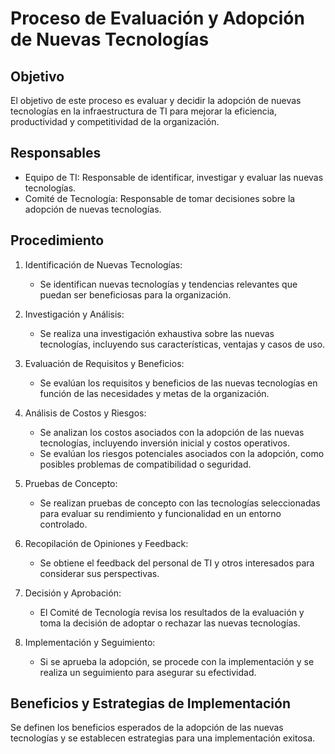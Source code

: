 # Proceso de Evaluación y Adopción de Nuevas Tecnologías

## Objetivo
El objetivo de este proceso es evaluar y decidir la adopción de nuevas tecnologías en la infraestructura de TI para mejorar la eficiencia, productividad y competitividad de la organización.

## Responsables
- Equipo de TI: Responsable de identificar, investigar y evaluar las nuevas tecnologías.
- Comité de Tecnología: Responsable de tomar decisiones sobre la adopción de nuevas tecnologías.

## Procedimiento
1. Identificación de Nuevas Tecnologías:
   - Se identifican nuevas tecnologías y tendencias relevantes que puedan ser beneficiosas para la organización.

2. Investigación y Análisis:
   - Se realiza una investigación exhaustiva sobre las nuevas tecnologías, incluyendo sus características, ventajas y casos de uso.

3. Evaluación de Requisitos y Beneficios:
   - Se evalúan los requisitos y beneficios de las nuevas tecnologías en función de las necesidades y metas de la organización.

4. Análisis de Costos y Riesgos:
   - Se analizan los costos asociados con la adopción de las nuevas tecnologías, incluyendo inversión inicial y costos operativos.
   - Se evalúan los riesgos potenciales asociados con la adopción, como posibles problemas de compatibilidad o seguridad.

5. Pruebas de Concepto:
   - Se realizan pruebas de concepto con las tecnologías seleccionadas para evaluar su rendimiento y funcionalidad en un entorno controlado.

6. Recopilación de Opiniones y Feedback:
   - Se obtiene el feedback del personal de TI y otros interesados para considerar sus perspectivas.

7. Decisión y Aprobación:
   - El Comité de Tecnología revisa los resultados de la evaluación y toma la decisión de adoptar o rechazar las nuevas tecnologías.

8. Implementación y Seguimiento:
   - Si se aprueba la adopción, se procede con la implementación y se realiza un seguimiento para asegurar su efectividad.

## Beneficios y Estrategias de Implementación
Se definen los beneficios esperados de la adopción de las nuevas tecnologías y se establecen estrategias para una implementación exitosa.


